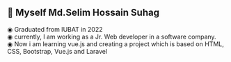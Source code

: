  <h2>👋 Myself Md.Selim Hossain Suhag </h2>
 
◉ Graduated from IUBAT in 2022 <br/>
◉ currently, I am working as a Jr. Web developer in a software company. <br/>
◉ Now i am learning vue.js and creating a project which is based on HTML, CSS, Bootstrap, Vue.js and Laravel <br/>

<!--
**Selim1710/Selim1710** is a ✨ _special_ ✨ repository because its `README.md` (this file) appears on your GitHub profile.

Here are some ideas to get you started:

- 🔭 I’m currently working on ...
- 🌱 I’m currently learning ...
- 👯 I’m looking to collaborate on ...
- 🤔 I’m looking for help with ...
- 💬 Ask me about ...
- 📫 How to reach me: ...
- 😄 Pronouns: ...
- ⚡ Fun fact: ...


symbol:  ■ ◉ ⬤  ★ ✸ ✹ ✿ ✽ ⭐ 🖤 ❤️️ ✔️ ❌ ✅  █ ▌ 


-->
